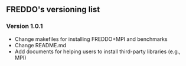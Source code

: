 ## FREDDO's versioning list

### Version 1.0.1
- Change makefiles for installing FREDDO+MPI and benchmarks
- Change README.md
- Add documents for helping users to install third-party libraries (e.g., MPI)
